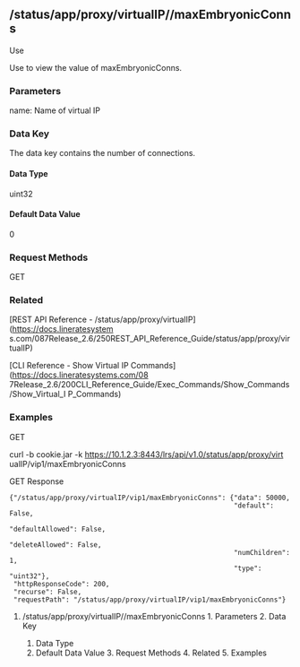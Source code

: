 ## /status/app/proxy/virtualIP/<name>/maxEmbryonicConns

Use

Use to view the value of maxEmbryonicConns.

### Parameters

name: Name of virtual IP

### Data Key

The data key contains the number of connections.

#### Data Type

uint32

#### Default Data Value

0

### Request Methods

GET

### Related

[REST API Reference - /status/app/proxy/virtualIP](https://docs.lineratesystem
s.com/087Release_2.6/250REST_API_Reference_Guide/status/app/proxy/virtualIP)

[CLI Reference - Show Virtual IP Commands](https://docs.lineratesystems.com/08
7Release_2.6/200CLI_Reference_Guide/Exec_Commands/Show_Commands/Show_Virtual_I
P_Commands)

### Examples

GET

curl -b cookie.jar -k https://10.1.2.3:8443/lrs/api/v1.0/status/app/proxy/virt
ualIP/vip1/maxEmbryonicConns

GET Response

    
    {"/status/app/proxy/virtualIP/vip1/maxEmbryonicConns": {"data": 50000,
                                                            "default": False,
                                                            "defaultAllowed": False,
                                                            "deleteAllowed": False,
                                                            "numChildren": 1,
                                                            "type": "uint32"},
     "httpResponseCode": 200,
     "recurse": False,
     "requestPath": "/status/app/proxy/virtualIP/vip1/maxEmbryonicConns"}
    

  1. /status/app/proxy/virtualIP/<name>/maxEmbryonicConns
    1. Parameters
    2. Data Key
      1. Data Type
      2. Default Data Value
    3. Request Methods
    4. Related
    5. Examples

